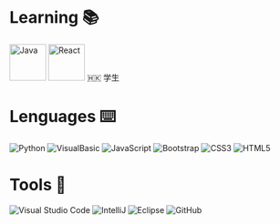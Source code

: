 # Learning 📚
<img src="https://cdn.jsdelivr.net/gh/devicons/devicon@latest/icons/java/java-original.svg" alt="Java" width=64  height=64/>
<img src="https://cdn.jsdelivr.net/gh/devicons/devicon@latest/icons/react/react-original.svg" alt="React" width=64 height=64/>
🇭🇰 学生

# Lenguages ⌨️
![Python](https://cdn.jsdelivr.net/gh/devicons/devicon@latest/icons/python/python-original.svg "width=32 height=32")
![VisualBasic](https://cdn.jsdelivr.net/gh/devicons/devicon@latest/icons/visualbasic/visualbasic-original.svg "width=32 height=32")
![JavaScript](https://cdn.jsdelivr.net/gh/devicons/devicon@latest/icons/javascript/javascript-original.svg "width=32 height=32")
![Bootstrap](https://cdn.jsdelivr.net/gh/devicons/devicon@latest/icons/bootstrap/bootstrap-original.svg "width=32 height=32")
![CSS3](https://cdn.jsdelivr.net/gh/devicons/devicon@latest/icons/css3/css3-original.svg "width=32 height=32")
![HTML5](https://cdn.jsdelivr.net/gh/devicons/devicon@latest/icons/html5/html5-original.svg "width=32 height=32")
![]()

# Tools 🔨
![Visual Studio Code](https://cdn.jsdelivr.net/gh/devicons/devicon@latest/icons/vscode/vscode-original.svg "width=32 height=32")
![IntelliJ](https://cdn.jsdelivr.net/gh/devicons/devicon@latest/icons/intellij/intellij-original.svg "width=32 height=32")
![Eclipse](https://cdn.jsdelivr.net/gh/devicons/devicon@latest/icons/eclipse/eclipse-original.svg "width=32 height=32")
![GitHub](https://cdn.jsdelivr.net/gh/devicons/devicon@latest/icons/github/github-original.svg "width=32 height=32")